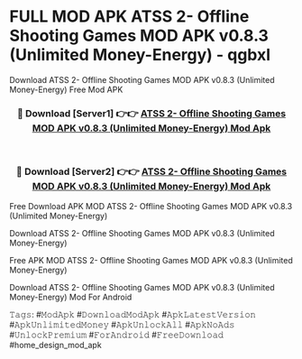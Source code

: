 # FULL MOD APK ATSS 2- Offline Shooting Games MOD APK v0.8.3 (Unlimited Money-Energy) - qgbxl
Download ATSS 2- Offline Shooting Games MOD APK v0.8.3 (Unlimited Money-Energy) Free Mod APK

<div align="center">
<h3>🔴 Download [Server1] 👉👉 <a href="https://apk-comot.site?title=ATSS_2-_Offline_Shooting_Games_MOD_APK_v0.8.3_(Unlimited_Money-Energy)">ATSS 2- Offline Shooting Games MOD APK v0.8.3 (Unlimited Money-Energy) Mod Apk</a></h3><br>

<h3>🔴 Download [Server2] 👉👉 <a href="https://apk-comot.site?title=ATSS_2-_Offline_Shooting_Games_MOD_APK_v0.8.3_(Unlimited_Money-Energy)">ATSS 2- Offline Shooting Games MOD APK v0.8.3 (Unlimited Money-Energy) Mod Apk</a></h3>
</div>


Free Download APK MOD ATSS 2- Offline Shooting Games MOD APK v0.8.3 (Unlimited Money-Energy)

Download ATSS 2- Offline Shooting Games MOD APK v0.8.3 (Unlimited Money-Energy) 

Free APK MOD ATSS 2- Offline Shooting Games MOD APK v0.8.3 (Unlimited Money-Energy) 

Download ATSS 2- Offline Shooting Games MOD APK v0.8.3 (Unlimited Money-Energy) Mod For Android

𝚃𝚊𝚐𝚜: #𝙼𝚘𝚍𝙰𝚙𝚔 #𝙳𝚘𝚠𝚗𝚕𝚘𝚊𝚍𝙼𝚘𝚍𝙰𝚙𝚔 #𝙰𝚙𝚔𝙻𝚊𝚝𝚎𝚜𝚝𝚅𝚎𝚛𝚜𝚒𝚘𝚗 #𝙰𝚙𝚔𝚄𝚗𝚕𝚒𝚖𝚒𝚝𝚎𝚍𝙼𝚘𝚗𝚎𝚢 #𝙰𝚙𝚔𝚄𝚗𝚕𝚘𝚌𝚔𝙰𝚕𝚕 #𝙰𝚙𝚔𝙽𝚘𝙰𝚍𝚜 #𝚄𝚗𝚕𝚘𝚌𝚔𝙿𝚛𝚎𝚖𝚒𝚞𝚖 #𝙵𝚘𝚛𝙰𝚗𝚍𝚛𝚘𝚒𝚍 #𝙵𝚛𝚎𝚎𝙳𝚘𝚠𝚗𝚕𝚘𝚊𝚍 #home_design_mod_apk
